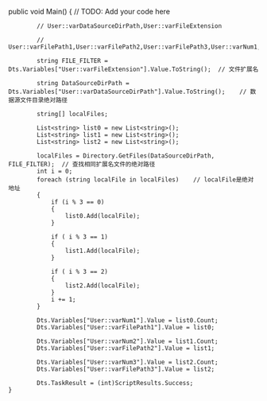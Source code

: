 public void Main()
	{
            // TODO: Add your code here

            // User::varDataSourceDirPath,User::varFileExtension

            // User::varFilePath1,User::varFilePath2,User::varFilePath3,User::varNum1,User::varNum2,User::varNum3

            string FILE_FILTER = Dts.Variables["User::varFileExtension"].Value.ToString();  // 文件扩展名

            string DataSourceDirPath = Dts.Variables["User::varDataSourceDirPath"].Value.ToString();    // 数据源文件目录绝对路径

            string[] localFiles;

            List<string> list0 = new List<string>();
            List<string> list1 = new List<string>();
            List<string> list2 = new List<string>();

            localFiles = Directory.GetFiles(DataSourceDirPath, FILE_FILTER);  // 查找相同扩展名文件的绝对路径
            int i = 0;
            foreach (string localFile in localFiles)    // localFile是绝对地址
            {
                if (i % 3 == 0)
                {
                    list0.Add(localFile);
                }

                if ( i % 3 == 1)
                {
                    list1.Add(localFile);
                }

                if ( i % 3 == 2)
                {
                    list2.Add(localFile);
                }
                i += 1;
            }

            Dts.Variables["User::varNum1"].Value = list0.Count;
            Dts.Variables["User::varFilePath1"].Value = list0;

            Dts.Variables["User::varNum2"].Value = list1.Count;
            Dts.Variables["User::varFilePath2"].Value = list1;

            Dts.Variables["User::varNum3"].Value = list2.Count;
            Dts.Variables["User::varFilePath3"].Value = list2;

            Dts.TaskResult = (int)ScriptResults.Success;
	}